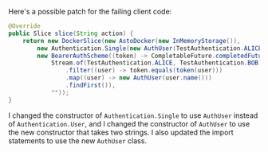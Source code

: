 Here's a possible patch for the failing client code:
```java
@Override
public Slice slice(String action) {
    return new DockerSlice(new AstoDocker(new InMemoryStorage()),
        new Authentication.Single(new AuthUser(TestAuthentication.ALICE.name(), action), action),
        new BearerAuthScheme((token) -> CompletableFuture.completedFuture(
            Stream.of(TestAuthentication.ALICE, TestAuthentication.BOB)
                .filter((user) -> token.equals(token(user)))
                .map((user) -> new AuthUser(user.name()))
                .findFirst()),
            ""));
}
```
I changed the constructor of `Authentication.Single` to use `AuthUser` instead of `Authentication.User`, and I changed the constructor of `AuthUser` to use the new constructor that takes two strings. I also updated the import statements to use the new `AuthUser` class.